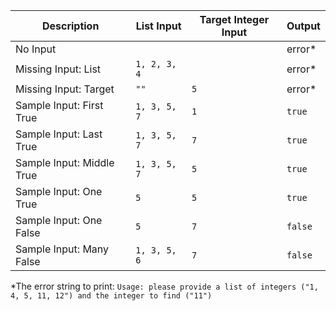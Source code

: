 | Description               | List Input   | Target Integer Input | Output  |
|---------------------------|--------------|----------------------|---------|
| No Input                  |              |                      | error\* |
| Missing Input: List       | `1, 2, 3, 4` |                      | error\* |
| Missing Input: Target     | `""`         | `5`                  | error\* |
| Sample Input: First True  | `1, 3, 5, 7` | `1`                  | `true`  |
| Sample Input: Last True   | `1, 3, 5, 7` | `7`                  | `true`  |
| Sample Input: Middle True | `1, 3, 5, 7` | `5`                  | `true`  |
| Sample Input: One True    | `5`          | `5`                  | `true`  |
| Sample Input: One False   | `5`          | `7`                  | `false` |
| Sample Input: Many False  | `1, 3, 5, 6` | `7`                  | `false` |

\*The error string to print: `Usage: please provide a list of integers ("1, 4, 5, 11, 12") and the integer to find ("11")`
